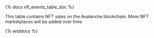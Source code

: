 {% docs nft_events_table_doc %}

This table contains NFT sales on the Avalanche blockchain. More NFT marketplaces will be added over time. 

{% enddocs %}